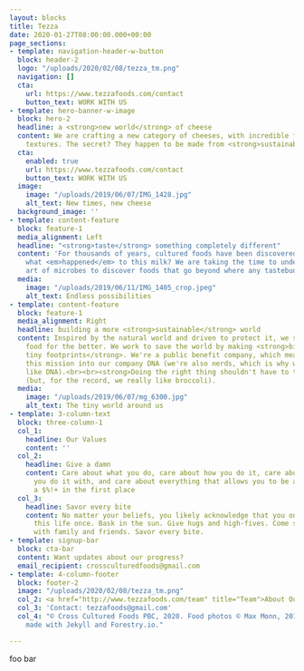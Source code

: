 ```yaml
---
layout: blocks
title: Tezza
date: 2020-01-27T08:00:00.000+00:00
page_sections:
- template: navigation-header-w-button
  block: header-2
  logo: "/uploads/2020/02/08/tezza_tm.png"
  navigation: []
  cta:
    url: https://www.tezzafoods.com/contact
    button_text: WORK WITH US
- template: hero-banner-w-image
  block: hero-2
  headline: a <strong>new world</strong> of cheese
  content: We are crafting a new category of cheeses, with incredible flavors and
    textures. The secret? They happen to be made from <strong>sustainable plants</strong>.
  cta:
    enabled: true
    url: https://www.tezzafoods.com/contact
    button_text: WORK WITH US
  image:
    image: "/uploads/2019/06/07/IMG_1428.jpg"
    alt_text: New times, new cheese
  background_image: ''
- template: content-feature
  block: feature-1
  media_alignment: Left
  headline: "<strong>taste</strong> something completely different"
  content: 'For thousands of years, cultured foods have been discovered by accident:
    what <em>happened</em> to this milk? We are taking the time to understand the
    art of microbes to discover foods that go beyond where any tastebuds have gone.'
  media:
    image: "/uploads/2019/06/11/IMG_1405_crop.jpeg"
    alt_text: Endless possibilities
- template: content-feature
  block: feature-1
  media_alignment: Right
  headline: building a more <strong>sustainable</strong> world
  content: Inspired by the natural world and driven to protect it, we set out to change
    food for the better. We work to save the world by making <strong>big flavors with
    tiny footprints</strong>. We're a public benefit company, which means we baked
    this mission into our company DNA (we're also nerds, which is why we say things
    like DNA).<br><br><strong>Doing the right thing shouldn't have to taste like broccoli</strong>
    (but, for the record, we really like broccoli).
  media:
    image: "/uploads/2019/06/07/mg_6300.jpg"
    alt_text: The tiny world around us
- template: 3-column-text
  block: three-column-1
  col_1:
    headline: Our Values
    content: ''
  col_2:
    headline: Give a damn
    content: Care about what you do, care about how you do it, care about the people
      you do it with, and care about everything that allows you to be alive and give
      a $%!+ in the first place
  col_3:
    headline: Savor every bite
    content: No matter your beliefs, you likely acknowledge that you only get to live
      this life once. Bask in the sun. Give hugs and high-fives. Come sit at the table
      with family and friends. Savor every bite.
- template: signup-bar
  block: cta-bar
  content: Want updates about our progress?
  email_recipient: crossculturedfoods@gmail.com
- template: 4-column-footer
  block: footer-2
  image: "/uploads/2020/02/08/tezza_tm.png"
  col_2: <a href="http://www.tezzafoods.com/team" title="Team">About Our Team</a>.<br><br>
  col_3: 'Contact: tezzafoods@gmail.com'
  col_4: "© Cross Cultured Foods PBC, 2020. Food photos © Max Monn, 2019.<br>Site
    made with Jekyll and Forestry.io."

---
```

foo bar
